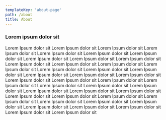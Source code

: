 ```yaml
---
templateKey: 'about-page'
path: /about
title: About 
---
```

### Lorem ipsum dolor sit
Lorem Ipsum dolor sit Lorem Ipsum dolor sit Lorem Ipsum dolor sit Lorem Ipsum dolor sit Lorem Ipsum dolor sit Lorem Ipsum dolor sit Lorem Ipsum dolor sit Lorem Ipsum dolor sit Lorem Ipsum dolor sit Lorem Ipsum dolor sit Lorem Ipsum dolor sit Lorem Ipsum dolor sit Lorem Ipsum dolor sit Lorem Ipsum dolor sit Lorem Ipsum dolor sit Lorem Ipsum dolor sit Lorem Ipsum dolor sit Lorem Ipsum dolor sit Lorem Ipsum dolor sit Lorem Ipsum dolor sit Lorem Ipsum dolor sit Lorem Ipsum dolor sit Lorem Ipsum dolor sit Lorem Ipsum dolor sit Lorem Ipsum dolor sit Lorem Ipsum dolor sit Lorem Ipsum dolor sit Lorem Ipsum dolor sit Lorem Ipsum dolor sit Lorem Ipsum dolor sit Lorem Ipsum dolor sit Lorem Ipsum dolor sit Lorem Ipsum dolor sit Lorem Ipsum dolor sit Lorem Ipsum dolor sit Lorem Ipsum dolor sit Lorem Ipsum dolor sit Lorem Ipsum dolor sit Lorem Ipsum dolor sit Lorem Ipsum dolor sit Lorem Ipsum dolor sit Lorem Ipsum dolor sit 


